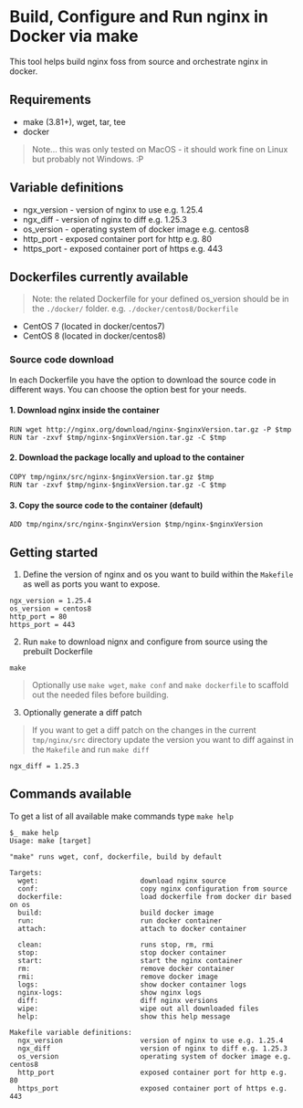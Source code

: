 # Build, Configure and Run nginx in Docker via make

This tool helps build nginx foss from source and orchestrate nginx in docker.

## Requirements

-   make (3.81+), wget, tar, tee
-   docker

> Note... this was only tested on MacOS - it should work fine on Linux but probably not Windows. :P

## Variable definitions

-   ngx_version - version of nginx to use e.g. 1.25.4
-   ngx_diff - version of nginx to diff e.g. 1.25.3
-   os_version - operating system of docker image e.g. centos8
-   http_port - exposed container port for http e.g. 80
-   https_port - exposed container port of https e.g. 443

## Dockerfiles currently available

> Note: the related Dockerfile for your defined os_version should be in the `./docker/` folder. e.g. `./docker/centos8/Dockerfile`

-   CentOS 7 (located in docker/centos7)
-   CentOS 8 (located in docker/centos8)

### Source code download

In each Dockerfile you have the option to download the source code in different ways. You can choose the option best for your needs.

#### 1. Download nginx inside the container

```
RUN wget http://nginx.org/download/nginx-$nginxVersion.tar.gz -P $tmp
RUN tar -zxvf $tmp/nginx-$nginxVersion.tar.gz -C $tmp
```

#### 2. Download the package locally and upload to the container

```
COPY tmp/nginx/src/nginx-$nginxVersion.tar.gz $tmp
RUN tar -zxvf $tmp/nginx-$nginxVersion.tar.gz -C $tmp
```

#### 3. Copy the source code to the container (default)

```
ADD tmp/nginx/src/nginx-$nginxVersion $tmp/nginx-$nginxVersion
```

## Getting started

1. Define the version of nginx and os you want to build within the `Makefile` as well as ports you want to expose.

```
ngx_version = 1.25.4
os_version = centos8
http_port = 80
https_port = 443
```

2. Run `make` to download nignx and configure from source using the prebuilt Dockerfile

```
make
```

> Optionally use `make wget`, `make conf` and `make dockerfile` to scaffold out the needed files before building.

3. Optionally generate a diff patch

> If you want to get a diff patch on the changes in the current `tmp/nginx/src` directory update the version you want to diff against in the `Makefile` and run `make diff`

```
ngx_diff = 1.25.3
```

## Commands available

To get a list of all available make commands type `make help`

```
$_ make help
Usage: make [target]

"make" runs wget, conf, dockerfile, build by default

Targets:
  wget:                         download nginx source
  conf:                         copy nginx configuration from source
  dockerfile:                   load dockerfile from docker dir based on os
  build:                        build docker image
  run:                          run docker container
  attach:                       attach to docker container

  clean:                        runs stop, rm, rmi
  stop:                         stop docker container
  start:                        start the nginx container
  rm:                           remove docker container
  rmi:                          remove docker image
  logs:                         show docker container logs
  nginx-logs:                   show nginx logs
  diff:                         diff nginx versions
  wipe:                         wipe out all downloaded files
  help:                         show this help message

Makefile variable definitions:
  ngx_version                   version of nginx to use e.g. 1.25.4
  ngx_diff                      version of nginx to diff e.g. 1.25.3
  os_version                    operating system of docker image e.g. centos8
  http_port                     exposed container port for http e.g. 80
  https_port                    exposed container port of https e.g. 443
```
